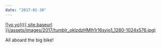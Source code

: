 ```yaml
---
date: "2017-01-30"
---
```


[![yo yo]({{ site.baseurl }}/assets/images/2017/tumblr_oklzdzHMlh1r16syio1_1280-1024x576.jpg)](https://mananamanana.com/ohpiglet/wp-content/uploads/2017/01/tumblr_oklzdzHMlh1r16syio1_1280.jpg)

All aboard the big bike!
